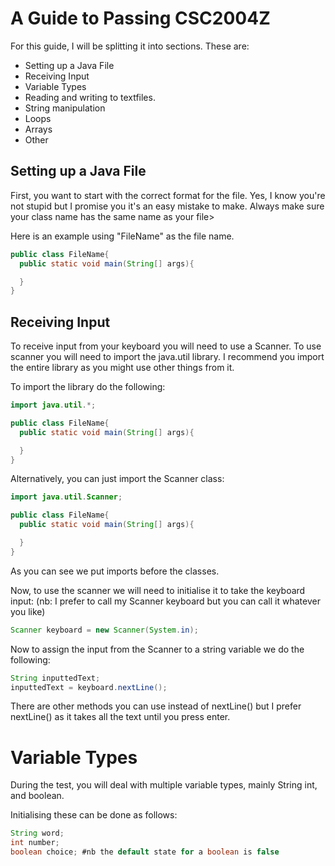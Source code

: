 # A Guide to Passing CSC2004Z

For this guide, I will be splitting it into sections. These are:

* Setting up a Java File
* Receiving Input
* Variable Types
* Reading and writing to textfiles.
* String manipulation
* Loops
* Arrays
* Other

## Setting up a Java File

First, you want to start with the correct format for the file. Yes, I know you're not stupid but I promise you it's an easy mistake to make. Always make sure your class name has the same name as your file>

Here is an example using "FileName" as the file name.

```java
public class FileName{
  public static void main(String[] args){

  }
}
```

## Receiving Input

To receive input from your keyboard you will need to use a Scanner. To use scanner you will need to import the java.util library. I recommend you import the entire library as you might use other things from it.

To import the library do the following:

```java
import java.util.*;

public class FileName{
  public static void main(String[] args){

  }
}
```

Alternatively, you can just import the Scanner class:

```java
import java.util.Scanner;

public class FileName{
  public static void main(String[] args){

  }
}
```

As you can see we put imports before the classes.

Now, to use the scanner we will need to initialise it to take the keyboard input: (nb: I prefer to call my Scanner keyboard but you can call it whatever you like)

```java
Scanner keyboard = new Scanner(System.in);
```

Now to assign the input from the Scanner to a string variable we do the following:

```java
String inputtedText;
inputtedText = keyboard.nextLine();
```

There are other methods you can use instead of nextLine() but I prefer nextLine() as it takes all the text until you press enter.

# Variable Types

During the test, you will deal with multiple variable types, mainly String int, and boolean.

Initialising these can be done as follows:

```java
String word;
int number;
boolean choice; #nb the default state for a boolean is false
```
